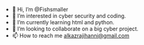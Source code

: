 - 👋 Hi, I’m @Fishsmaller
- 👀 I’m interested in cyber security and coding.
- 🌱 I’m currently learning html and python.
- 💞️ I’m looking to collaborate on a big cyber project.
- 📫 How to reach me alkazrajihanni@gmail.com 

<!---
Fishsmaller/Fishsmaller is a ✨ special ✨ repository because its `README.md` (this file) appears on your GitHub profile.
You can click the Preview link to take a look at your changes.
--->
